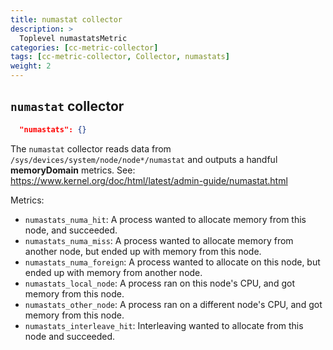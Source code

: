 ```yaml
---
title: numastat collector
description: >
  Toplevel numastatsMetric
categories: [cc-metric-collector]
tags: [cc-metric-collector, Collector, numastats]
weight: 2
---
```



## `numastat` collector

```json
  "numastats": {}
```

The `numastat` collector reads data from `/sys/devices/system/node/node*/numastat` and outputs a handful **memoryDomain** metrics. See: <https://www.kernel.org/doc/html/latest/admin-guide/numastat.html>

Metrics:

* `numastats_numa_hit`: A process wanted to allocate memory from this node, and succeeded.
* `numastats_numa_miss`: A process wanted to allocate memory from another node, but ended up with memory from this node.
* `numastats_numa_foreign`: A process wanted to allocate on this node, but ended up with memory from another node.
* `numastats_local_node`: A process ran on this node's CPU, and got memory from this node.
* `numastats_other_node`: A process ran on a different node's CPU, and got memory from this node.
* `numastats_interleave_hit`: Interleaving wanted to allocate from this node and succeeded.
